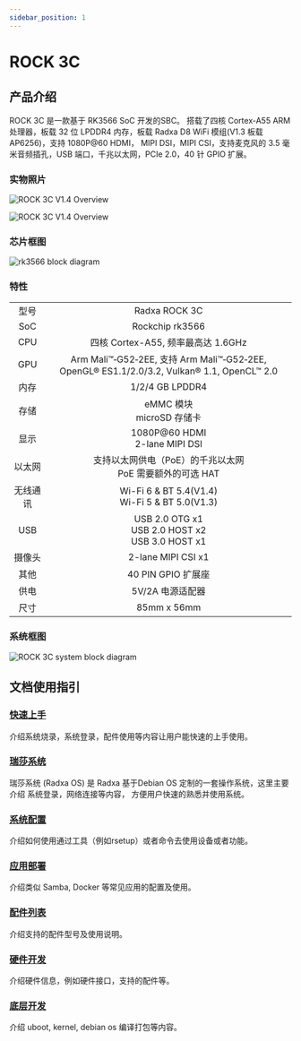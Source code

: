 ```yaml
---
sidebar_position: 1
---
```


# ROCK 3C

## 产品介绍

ROCK 3C 是一款基于 RK3566 SoC 开发的SBC。 搭载了四核 Cortex-A55 ARM 处理器，板载 32 位 LPDDR4 内存，板载 Radxa D8 WiFi 模组(V1.3 板载 AP6256)，支持 1080P@60 HDMI， MIPI DSI，MIPI CSI，支持麦克风的 3.5 毫米音频插孔，USB 端口，千兆以太网，PCIe 2.0，40 针 GPIO 扩展。

### 实物照片

<Tabs queryString="Overview">
<TabItem value="V1.4">

![ROCK 3C V1.4 Overview](/img/rock3/3c/rock3c-overview-v1.4.webp)

</TabItem>
<TabItem value="V1.3">

![ROCK 3C V1.4 Overview](/img/rock3/3c/rock3c-overview-v1.3.webp)

</TabItem>
</Tabs>

### 芯片框图

![rk3566 block diagram](/img/rock3/rk3566_block_diagram.webp)

### 特性

<table>
    <tr>
        <td align="center">型号</td>
        <td align="center">Radxa ROCK 3C</td>
    </tr>
    <tr>
        <td align="center">SoC</td>
        <td colspan="2" align="center">Rockchip rk3566</td>
    </tr>
    <tr>
        <td align="center">CPU</td>
        <td colspan="2" align="center">四核 Cortex-A55, 频率最高达 1.6GHz</td>
    </tr>
    <tr>
        <td align="center">GPU</td>
        <td colspan="2" align="center">Arm Mali™‑G52‑2EE, 支持 Arm Mali™‑G52‑2EE, OpenGL® ES1.1/2.0/3.2, Vulkan® 1.1, OpenCL™ 2.0</td>
    </tr>
    <tr>
        <td align="center">内存</td>
        <td colspan="2" align="center">1/2/4 GB LPDDR4</td>
    </tr>
    <tr>
        <td align="center">存储</td>
        <td align="center">eMMC 模块<br/>microSD 存储卡</td>
    </tr>
    <tr>
        <td align="center">显示</td>
        <td colspan="2" align="center">1080P@60 HDMI<br/>2-lane MIPI DSI</td>
    </tr>
    <tr>
        <td align="center">以太网</td>
        <td align="center">支持以太网供电（PoE）的千兆以太网<br/>PoE 需要额外的可选 HAT</td>
    </tr>
    <tr>
        <td align="center">无线通讯</td>
        <td align="center">Wi-Fi 6 & BT 5.4(V1.4)<br/>Wi-Fi 5 & BT 5.0(V1.3)</td>
    </tr>
    <tr>
        <td align="center">USB</td>
        <td colspan="2" align="center">USB 2.0 OTG x1<br/>USB 2.0 HOST x2<br/>USB 3.0 HOST x1</td>
    </tr>
    <tr>
        <td align="center">摄像头</td>
        <td colspan="2" align="center">2-lane MIPI CSI x1</td>
    </tr>
    <tr>
        <td align="center">其他</td>
        <td colspan="2" align="center">40 PIN GPIO 扩展座</td>
    </tr>
    <tr>
        <td align="center">供电</td>
        <td colspan="2" align="center"> 5V/2A 电源适配器</td>
    </tr>
    <tr>
        <td align="center">尺寸</td>
        <td colspan="2" align="center">85mm x 56mm</td>
    </tr>
</table>

### 系统框图

![ROCK 3C system block diagram](/img/rock3/3c/rock3c-system-diagram.webp)

## 文档使用指引

### [快速上手](/rock3/rock3c/getting-started)

介绍系统烧录，系统登录，配件使用等内容让用户能快速的上手使用。

### [瑞莎系统](/rock3/rock3c/radxa-os)

瑞莎系统 (Radxa OS) 是 Radxa 基于Debian OS 定制的一套操作系统，这里主要介绍 系统登录，网络连接等内容，
方便用户快速的熟悉并使用系统。

### [系统配置](/rock3/rock3c/os-config)

介绍如何使用通过工具（例如rsetup）或者命令去使用设备或者功能。

### [应用部署](/rock3/rock3c/apps-deployment)

介绍类似 Samba, Docker 等常见应用的配置及使用。

### [配件列表](/rock3/rock3c/accessories)

介绍支持的配件型号及使用说明。

### [硬件开发](/rock3/rock3c/hardware-design)

介绍硬件信息，例如硬件接口，支持的配件等。

### [底层开发](/rock3/rock3c/low-level-dev)

介绍 uboot, kernel, debian os 编译打包等内容。
